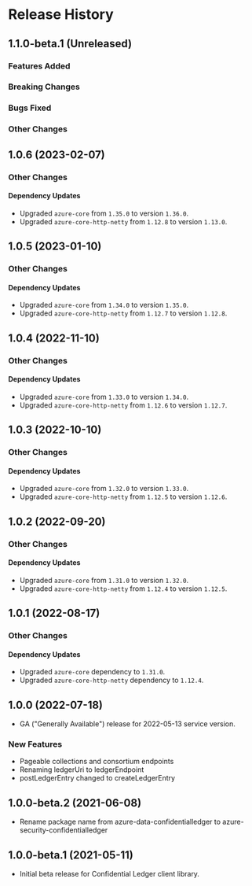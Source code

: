 # Release History

## 1.1.0-beta.1 (Unreleased)

### Features Added

### Breaking Changes

### Bugs Fixed

### Other Changes

## 1.0.6 (2023-02-07)
### Other Changes

#### Dependency Updates
- Upgraded `azure-core` from `1.35.0` to version `1.36.0`.
- Upgraded `azure-core-http-netty` from `1.12.8` to version `1.13.0`.


## 1.0.5 (2023-01-10)
### Other Changes

#### Dependency Updates
- Upgraded `azure-core` from `1.34.0` to version `1.35.0`.
- Upgraded `azure-core-http-netty` from `1.12.7` to version `1.12.8`.

## 1.0.4 (2022-11-10)
### Other Changes

#### Dependency Updates
- Upgraded `azure-core` from `1.33.0` to version `1.34.0`.
- Upgraded `azure-core-http-netty` from `1.12.6` to version `1.12.7`.

## 1.0.3 (2022-10-10)
### Other Changes

#### Dependency Updates
- Upgraded `azure-core` from `1.32.0` to version `1.33.0`.
- Upgraded `azure-core-http-netty` from `1.12.5` to version `1.12.6`.

## 1.0.2 (2022-09-20)

### Other Changes

#### Dependency Updates

- Upgraded `azure-core` from `1.31.0` to version `1.32.0`.
- Upgraded `azure-core-http-netty` from `1.12.4` to version `1.12.5`.

## 1.0.1 (2022-08-17)

### Other Changes

#### Dependency Updates
- Upgraded `azure-core` dependency to `1.31.0`.
- Upgraded `azure-core-http-netty` dependency to `1.12.4`.

## 1.0.0 (2022-07-18)
- GA ("Generally Available") release for 2022-05-13 service version. 
### New Features
- Pageable collections and consortium endpoints
- Renaming ledgerUri to ledgerEndpoint
- postLedgerEntry changed to createLedgerEntry

## 1.0.0-beta.2 (2021-06-08)

- Rename package name from azure-data-confidentialledger to azure-security-confidentialledger

## 1.0.0-beta.1 (2021-05-11)

- Initial beta release for Confidential Ledger client library.
